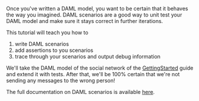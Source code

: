 Once you've written a DAML model, you want to be certain that it behaves the way you imagined. DAML
scenarios are a good way to unit test your DAML model and make sure it stays correct in further
iterations.

This tutorial will teach you how to

1. write DAML scenarios 
1. add assertions to you scenarios
1. trace through your scenarios and output debug information

We'll take the DAML model of the social network of the [GettingStarted](https://katacoda.com/daml/courses/getting-started)
guide and extend it with tests. After that, we'll be 100% certain that we're not sending any
messages to the wrong person!

The full documentation on DAML scenarios is available [here](https://docs.daml.com/daml/testing-scenarios.html).
